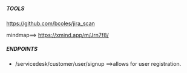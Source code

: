 ##### TOOLS
https://github.com/bcoles/jira_scan

mindmap==> https://xmind.app/m/Jrn7f8/ 

##### ENDPOINTS
- /servicedesk/customer/user/signup   ==>allows for user registration.

